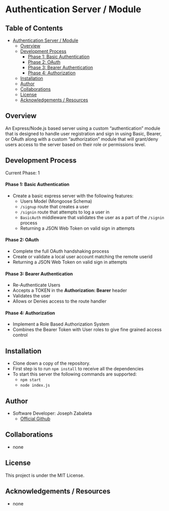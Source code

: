 # Authentication Server / Module

## Table of Contents
- [Authentication Server / Module](#authentication-server-/-module)
    - [Overview](#overview)
    - [Development Process](#development-process)
        - [Phase 1: Basic Authentication](#phase-1:-basic-authentication)
        - [Phase 2: OAuth](#phase-2:-OAuth)
        - [Phase 3: Bearer Authentication](#phase-3:-bearer-authentication)
        - [Phase 4: Authorization](#phase-4:-authorization)
    - [Installation](#installation)
    - [Author](#author)
    - [Collaborations](#collaborations)
    - [License](#license)
    - [Acknowledgements / Resources](#acknowledgements-/-resources)

## Overview

An Express/Node.js based server using a custom “authentication” module that is designed to handle user registration and sign in using Basic, Bearer, or OAuth along with a custom “authorization” module that will grant/deny users access to the server based on their role or permissions level.

## Development Process
Current Phase: 1

#### Phase 1: Basic Authentication

- Create a basic express server with the following features:
    - Users Model (Mongoose Schema)
    - `/signup` route that creates a user
    - `/signin` route that attempts to log a user in
    - `BasicAuth` middleware that validates the user as a part of the `/signin` process
    - Returning a JSON Web Token on valid sign in attempts

#### Phase 2: OAuth
- Complete the full OAuth handshaking process
- Create or validate a local user account matching the remote userid
- Returning a JSON Web Token on valid sign in attempts

#### Phase 3: Bearer Authentication
- Re-Authenticate Users
- Accepts a TOKEN in the <b>Authorization: Bearer</b> header
- Validates the user
- Allows or Denies access to the route handler

#### Phase 4: Authorization
- Implement a Role Based Authorization System
- Combines the Bearer Token with User roles to give fine grained access control

## Installation
- Clone down a copy of the repository.
- First step is to run `npm install` to receive all the dependencies
- To start this server the following commands are supported:
    - `npm start`
    - `node index.js`

## Author
- Software Developer: Joseph Zabaleta
  - [Official Github](https://github.com/joseph-zabaleta)

## Collaborations
- none

## License
This project is under the MIT License.

## Acknowledgements / Resources
- none

